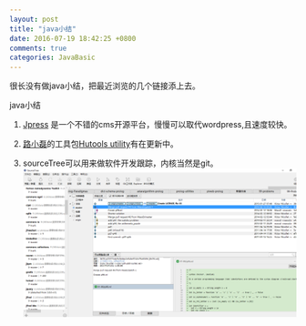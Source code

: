 ```yaml
---
layout: post
title: "java小结"
date: 2016-07-19 18:42:25 +0800
comments: true
categories: JavaBasic
---
```


很长没有做java小结，把最近浏览的几个链接添上去。
<!--more-->
java小结


1. [Jpress][1] 是一个不错的cms开源平台，慢慢可以取代wordpress,且速度较快。

2. [路小磊][2]的工具包[Hutools utility][3]有在更新中。

3. sourceTree可以用来做软件开发跟踪，内核当然是git。
 ![sourcetree][4]

[1]:https://github.com/JpressProjects/jpress
[2]:http://luxiaolei.com/
[3]:https://github.com/looly/hutool
[4]:/images/java/javaSourceTree.png 
